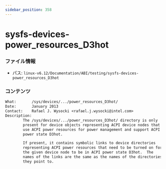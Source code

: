 ```yaml
---
sidebar_position: 358
---
```

# sysfs-devices-power_resources_D3hot

### ファイル情報

- パス: `linux-v6.12/Documentation/ABI/testing/sysfs-devices-power_resources_D3hot`

### コンテンツ

```txt
What:		/sys/devices/.../power_resources_D3hot/
Date:		January 2013
Contact:	Rafael J. Wysocki <rafael.j.wysocki@intel.com>
Description:
		The /sys/devices/.../power_resources_D3hot/ directory is only
		present for device objects representing ACPI device nodes that
		use ACPI power resources for power management and support ACPI
		power state D3hot.

		If present, it contains symbolic links to device directories
		representing ACPI power resources that need to be turned on for
		the given device node to be in ACPI power state D3hot.  The
		names of the links are the same as the names of the directories
		they point to.

```
